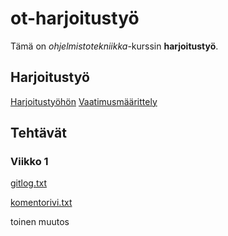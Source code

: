 # ot-harjoitustyö

Tämä on _ohjelmistotekniikka_-kurssin **harjoitustyö**. 

## Harjoitustyö
[Harjoitustyöhön](https://github.com/Lukxsx/ot-harjoitustyo/tree/master/fuel-logger)
[Vaatimusmäärittely](https://github.com/Lukxsx/ot-harjoitustyo/blob/master/fuel-logger/documentation/requirements%20specification.md)

## Tehtävät
### Viikko 1
[gitlog.txt](https://github.com/Lukxsx/ot-harjoitustyo/blob/master/laskarit/viikko1/gitlog.txt)

[komentorivi.txt](https://github.com/Lukxsx/ot-harjoitustyo/blob/master/laskarit/viikko1/komentorivi.txt)

toinen muutos

